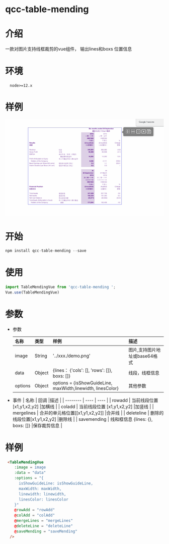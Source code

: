 # qcc-table-mending

# 介绍
  一款对图片支持线框裁剪的vue组件， 输出lines和boxs 位置信息

# 环境
```
  node>=12.x
```

# 样例

![Alt text](./public/demo.gif)

# 开始

```javascript
npm install qcc-table-mending --save
```

# 使用
```javascript
import TableMendingVue from 'qcc-table-mending ';
Vue.use(TableMendingVue)
```

# 参数
* 参数

  |  名称    | 类型  | 样例  | 描述  |
  |  ----    | ----  |----  |----  |
  | image    | String |'../xxx./demo.png' |图片,支持图片地址或base64格式 |
  | data     | Object |{lines： {'cols': [], 'rows': []}, boxs: []} |线段，线框信息 |
  | options  | Object |options = {isShowGuideLine, maxWidth,linewidth, linesColor} | 其他参数 |


* 事件
  |  名称       | 回调  |描述  |
  |  --------   | ----  | ----  |
  | rowadd      | 当前线段位置 [x1,y1,x2,y2] |加横线 |
  | coladd      | 当前线段位置 [x1,y1,x2,y2] |加竖线 |
  | mergelines  | 合并的单元格位置[[x1,y1,x2,y2]] |合并线 |
  | deleteline  | 删除的线段位置[x1,y1,x2,y2] |删除线 |
  | savemending | 线和框信息 {lines: {}, boxs: []} |保存裁剪信息 |

# 样例
```html
 <TableMendingVue
    :image = image
    :data = "data"
    :options = "{
      isShowGuideLine: isShowGuideLine,
      maxWidth: maxWidth,
      linewidth: linewidth,
      linesColor: linesColor
    }"
    @rowAdd = "rowAdd"
    @colAdd = "colAdd"
    @mergeLines = "mergeLines"
    @deleteLine = "deleteLine"
    @saveMending = "saveMending"
  />
  ```